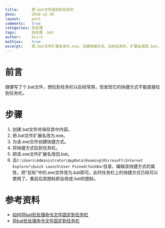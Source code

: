 ```yaml
---
title:		把.bat文件固定到任务栏
date:		2018-12-30
layout:		post
comments:	true
categories:	批处理
tags:		批处理 .bat
author:		Esirn
mathjax:	true
excerpt: 	把.bat文件扩展名改为.exe，创建快捷方式，拉到任务栏，扩展名改回.bat。
---
```


# 前言
随便写了个.bat文件，想拉到任务栏以后经常用，但发现它的快捷方式不能直接拉到任务栏。 

# 步骤
1. 创建.bat文件并保存其中内容。 
2. 把.bat文件扩展名改为.exe。 
3. 为该.exe文件创建快捷方式。 
4. 将快捷方式拉到任务栏。 
5. 把该.exe文件扩展名改回.bat。 
6. 去`C:\Users\Administrator\AppData\Roaming\Microsoft\Internet Explorer\Quick Launch\User Pinned\TaskBar`目录，编辑该快捷方式的属性，把“目标”中的.exe文件改为.bat即可。此时任务栏上的快捷方式已经可以使用了。重启后其图标即会改成.bat的图标。

# 参考资料
- [如何将bat批处理命令文件固定到任务栏](https://blog.csdn.net/ouyang_peng/article/details/84587186)
- [将bat批处理命令文件固定到任务栏](https://blog.csdn.net/tty521/article/details/79673843)
